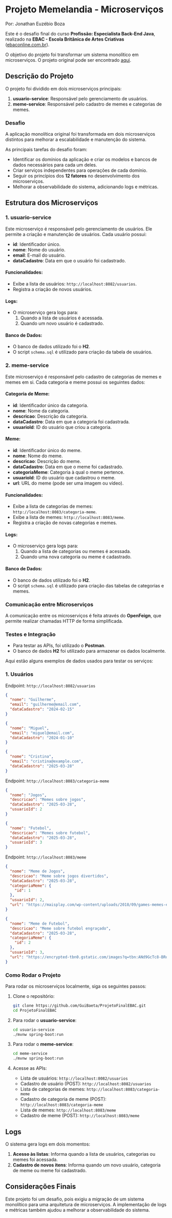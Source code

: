 # Projeto Memelandia - Microserviços

Por: Jonathan Euzébio Boza

Este é o desafio final do curso **Profissão: Especialista Back-End Java**, realizado na **EBAC - Escola Britânica de Artes Criativas** ([ebaconline.com.br](https://ebaconline.com.br/)).

O objetivo do projeto foi transformar um sistema monolítico em microserviços. O projeto original pode ser encontrado [aqui](https://github.com/github-ebac/backend-java-pro/tree/main/modulo-15-aula-2/memelandia).

## Descrição do Projeto

O projeto foi dividido em dois microserviços principais:

1. **usuario-service**: Responsável pelo gerenciamento de usuários.
2. **meme-service**: Responsável pelo cadastro de memes e categorias de memes.

### Desafio

A aplicação monolítica original foi transformada em dois microserviços distintos para melhorar a escalabilidade e manutenção do sistema. 

As principais tarefas do desafio foram:

- Identificar os domínios da aplicação e criar os modelos e bancos de dados necessários para cada um deles.
- Criar serviços independentes para operações de cada domínio.
- Seguir os princípios dos **12 fatores** no desenvolvimento dos microserviços.
- Melhorar a observabilidade do sistema, adicionando logs e métricas.

## Estrutura dos Microserviços

### 1. **usuario-service**

Este microserviço é responsável pelo gerenciamento de usuários. Ele permite a criação e manutenção de usuários. Cada usuário possui:

- **id**: Identificador único.
- **nome**: Nome do usuário.
- **email**: E-mail do usuário.
- **dataCadastro**: Data em que o usuário foi cadastrado.

#### Funcionalidades:

- Exibe a lista de usuários: `http://localhost:8082/usuarios`.
- Registra a criação de novos usuários.

#### Logs:

- O microserviço gera logs para:
  1. Quando a lista de usuários é acessada.
  2. Quando um novo usuário é cadastrado.

#### Banco de Dados:

- O banco de dados utilizado foi o **H2**.
- O script `schema.sql` é utilizado para criação da tabela de usuários.

### 2. **meme-service**

Este microserviço é responsável pelo cadastro de categorias de memes e memes em si. Cada categoria e meme possui os seguintes dados:

#### Categoria de Meme:
- **id**: Identificador único da categoria.
- **nome**: Nome da categoria.
- **descricao**: Descrição da categoria.
- **dataCadastro**: Data em que a categoria foi cadastrada.
- **usuarioId**: ID do usuário que criou a categoria.

#### Meme:
- **id**: Identificador único do meme.
- **nome**: Nome do meme.
- **descricao**: Descrição do meme.
- **dataCadastro**: Data em que o meme foi cadastrado.
- **categoriaMeme**: Categoria à qual o meme pertence.
- **usuarioId**: ID do usuário que cadastrou o meme.
- **url**: URL do meme (pode ser uma imagem ou vídeo).

#### Funcionalidades:

- Exibe a lista de categorias de memes: `http://localhost:8083/categoria-meme`.
- Exibe a lista de memes: `http://localhost:8083/meme`.
- Registra a criação de novas categorias e memes.

#### Logs:

- O microserviço gera logs para:
  1. Quando a lista de categorias ou memes é acessada.
  2. Quando uma nova categoria ou meme é cadastrado.

#### Banco de Dados:

- O banco de dados utilizado foi o **H2**.
- O script `schema.sql` é utilizado para criação das tabelas de categorias e memes.

### Comunicação entre Microserviços

A comunicação entre os microserviços é feita através do **OpenFeign**, que permite realizar chamadas HTTP de forma simplificada.

### Testes e Integração

- Para testar as APIs, foi utilizado o **Postman**.
- O banco de dados **H2** foi utilizado para armazenar os dados localmente.

Aqui estão alguns exemplos de dados usados para testar os serviços:

### 1. **Usuários**

Endpoint: `http://localhost:8082/usuarios`

```json
{
  "nome": "Guilherme",
  "email": "guilherme@email.com",
  "dataCadastro": "2024-02-15"
}

{
  "nome": "Miguel",
  "email": "miguel@email.com",
  "dataCadastro": "2024-01-10"
}

{
  "nome": "Cristina",
  "email": "cristina@example.com",
  "dataCadastro": "2025-03-28"
}

```

Endpoint: `http://localhost:8083/categoria-meme`

```json
{
  "nome": "Jogos",
  "descricao": "Memes sobre jogos",
  "dataCadastro": "2025-03-28",
  "usuarioId": 2
}

{
  "nome": "Futebol",
  "descricao": "Memes sobre futebol",
  "dataCadastro": "2025-03-28",
  "usuarioId": 3
}
```

Endpoint: `http://localhost:8083/meme`

```json
{
  "nome": "Meme de Jogos",
  "descricao": "Meme sobre jogos divertidos",
  "dataCadastro": "2025-03-28",
  "categoriaMeme": {
    "id": 1
  },
  "usuarioId": 2,
  "url": "https://maisplay.com/wp-content/uploads/2018/09/games-memes-engracados-1.jpg"
}

{
  "nome": "Meme de Futebol",
  "descricao": "Meme sobre futebol engraçado",
  "dataCadastro": "2025-03-28",
  "categoriaMeme": {
    "id": 2
  },
  "usuarioId": 3,
  "url": "https://encrypted-tbn0.gstatic.com/images?q=tbn:ANd9GcTc8-BRqkE-fIMombVLpLhl5i6b1_2PXWofkA&s"
}
```

### Como Rodar o Projeto

Para rodar os microserviços localmente, siga os seguintes passos:

1. Clone o repositório:
    ```bash
    git clone https://github.com/GuiBaeta/ProjetoFinalEBAC.git
    cd ProjetoFinalEBAC
    ```

2. Para rodar o **usuario-service**:
    ```bash
    cd usuario-service
    ./mvnw spring-boot:run
    ```

3. Para rodar o **meme-service**:
    ```bash
    cd meme-service
    ./mvnw spring-boot:run
    ```

4. Acesse as APIs:

    - Lista de usuários: `http://localhost:8082/usuarios`
    - Cadastro de usuário (POST): `http://localhost:8082/usuarios`
    - Lista de categorias de memes: `http://localhost:8083/categoria-meme`
    - Cadastro de categoria de meme (POST): `http://localhost:8083/categoria-meme`
    - Lista de memes: `http://localhost:8083/meme`
    - Cadastro de meme (POST): `http://localhost:8083/meme`

## Logs

O sistema gera logs em dois momentos:

1. **Acesso às listas**: Informa quando a lista de usuários, categorias ou memes foi acessada.
2. **Cadastro de novos itens**: Informa quando um novo usuário, categoria de meme ou meme foi cadastrado.

## Considerações Finais

Este projeto foi um desafio, pois exigiu a migração de um sistema monolítico para uma arquitetura de microserviços. A implementação de logs e métricas também ajudou a melhorar a observabilidade do sistema.

